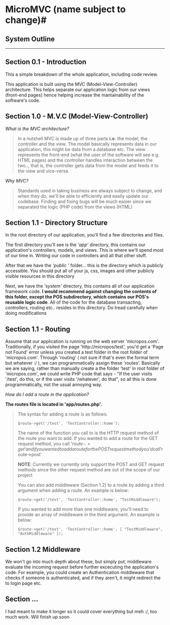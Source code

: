 # MicroMVC (name subject to change)#
## System Outline ##

----------



## Section 0.1 -  Introduction ##

This a simple breakdown of the whole application, including code review.

This application is built using the MVC (Model-View-Controller) architecture. This helps separate our application logic from our views (front-end pages) hence helping increase the mantainability of the software's code.


## Section 1.0 - M.V.C (Model-View-Controller) ##

*What is the MVC architecture?*

> In a nutshell MVC is made up of three parts **i.e.** the model, the controller and the view. The model basically
> represents data in our application, this might be data from a database etc. The view represents the front-end
> (what the user of the software will see e.g. HTML pages) and the controller handles interaction between the two..,
> that is, the controller gets data from the model and feeds it to the view and vice-versa.


*Why MVC?*

> Standards used in taking business are always subject to change, and when they do, we'll be able to
> efficiently and easily update our codebase. Finding and fixing bugs will be much easier since we separated
> the logic (PHP code) from the views (HTML)

## Section 1.1 - Directory Structure ##

In the root directory of our application, you'll find a few directories and files.

The first directory you'll see is the *'app'* directory, this contains our application's controllers,
models, and views. This is where we'll spend most of our time in. Writing our code in controllers and all that other stuff.

After that we have the *'public '* folder... this is the directory which is publicly accessible. You should put all of your js, css, images and other publicly visible resources
in this directory

Next, we have the *'system'* directory, this contains all of our application framework code. **I would recommend against changing the contents of this folder, except the POS subdirectory, which contains our POS's reusable logic code**. All of the code for the database transacting, controllers, routing etc.. resides in this directory. Do tread carefully when doing modifications

## Section 1.1 - Routing ##

Assume that our application is running on the web server 'micropos.com'. Traditionally, if you visited the page 'http://micropos/test', you'd get a 'Page not Found' error unless you created a test folder in the root folder of 'micropos.com'. Through 'routing' ( not sure if that's even the formal term but whatever :/ ), we can programmatically assign these 'routes'. Basically we are saying, rather than manually create a the folder 'test' in root folder of 'micropos.com', we could write PHP code that says - "If the user visits '/test', do this, or if the user visits '/whatever', do that", so all this is done programmatically, not the usual annoying way.

*How do I add a route in the application?*

**The routes file is located in 'app/routes.php'.**

> The syntax for adding a route is as follows:
>      
> `$route->get('/test', 'TestController::home');`
>      
> The name of the function you call to is the HTTP request method of the route you want to add. If you wanted to
> add a route for the GET request method, you call '$route->get' and if you wanted to add a route for the POST
> request method you'd call '$route->post'
>
> **NOTE**: Currently we currently only support the POST and GET request methods since the other request method are out
> of the scope of our project
>
> You can also add middleware (Section 1.2) to a route by adding a third argument when adding a route. An example is below:
>
> `$route->get('/test', 'TestController::home', "TestMiddleware");`
>
> If you wanted to add more than one middleware, you'll need to provide an array of middleware in the third argument. An example is below:
>
> `$route->get('/test', 'TestController::home', [ "TestMiddleware", "AuthMiddleware" ]);`

## Section 1.2 Middleware ##

We won't go into much depth about these, but simply put, middleware evaluate the incoming request before further excecuting the application's code. For example, you could create an Authentication middleware that checks if someone is authenticated, and if they aren't, it might redirect the to login page etc.


## Section ... ##

I had meant to make it longer so it could cover everything but meh :/, too much work. Will finish up
soon
